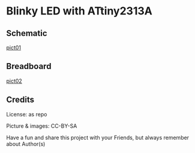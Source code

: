 # Blinky LED with ATtiny2313A

## Schematic

[pict01](/raw/master/assets/img/blinky-t2313.png "Schematic")

## Breadboard

[pict02](/raw/master/assets/img/IMG_20201204_095817.jpg "breadboard")


## Credits

License: as repo

Picture & images: CC-BY-SA

Have a fun and share this project with your Friends, but always remember about Author(s)
